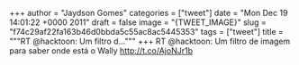 
+++
author = "Jaydson Gomes"
categories = ["tweet"]
date = "Mon Dec 19 14:01:22 +0000 2011"
draft = false
image = "{TWEET_IMAGE}"
slug = "f74c29af22fa163b46d0bbda5c55ac8ac5445353"
tags = ["tweet"]
title = """RT @hacktoon: Um filtro d..."""
+++
RT @hacktoon: Um filtro de imagem para saber onde está o Wally http://t.co/AjoNJr1b
